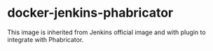 # docker-jenkins-phabricator
This image is inherited from Jenkins official image and with plugin to integrate with Phabricator.
